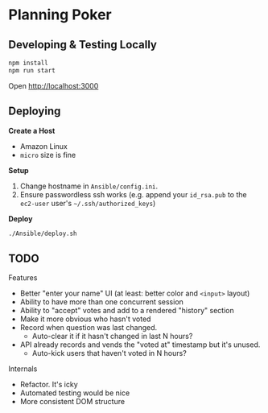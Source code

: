 Planning Poker
==============

Developing & Testing Locally
----------------------------


```sh
npm install
npm run start
```

Open <http://localhost:3000>


Deploying
---------

**Create a Host**

- Amazon Linux
- `micro` size is fine

**Setup**

1. Change hostname in `Ansible/config.ini`.
2. Ensure passwordless ssh works (e.g. append your `id_rsa.pub` to the `ec2-user` user's `~/.ssh/authorized_keys`)

**Deploy**

```sh
./Ansible/deploy.sh
```

TODO
----

Features

- Better "enter your name" UI (at least: better color and `<input>` layout)
- Ability to have more than one concurrent session
- Ability to "accept" votes and add to a rendered "history" section
- Make it more obvious who hasn't voted
- Record when question was last changed. 
    - Auto-clear it if it hasn't changed in last N hours?
- API already records and vends the "voted at" timestamp but it's unused.
    - Auto-kick users that haven't voted in N hours?

Internals

- Refactor. It's icky
- Automated testing would be nice
- More consistent DOM structure

